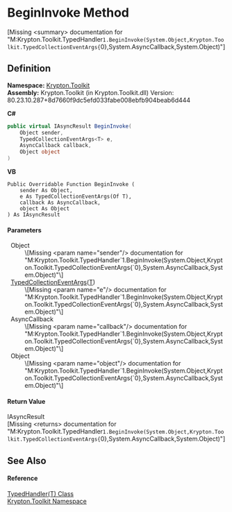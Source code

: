 # BeginInvoke Method


\[Missing &lt;summary&gt; documentation for "M:Krypton.Toolkit.TypedHandler`1.BeginInvoke(System.Object,Krypton.Toolkit.TypedCollectionEventArgs{`0},System.AsyncCallback,System.Object)"\]



## Definition
**Namespace:** <a href="79d2eac2-21f4-54ff-7552-b20c33c30600.md">Krypton.Toolkit</a>  
**Assembly:** Krypton.Toolkit (in Krypton.Toolkit.dll) Version: 80.23.10.287+8d7660f9dc5efd033fabe008ebfb904beab6d444

**C#**
``` C#
public virtual IAsyncResult BeginInvoke(
	Object sender,
	TypedCollectionEventArgs<T> e,
	AsyncCallback callback,
	Object object
)
```
**VB**
``` VB
Public Overridable Function BeginInvoke ( 
	sender As Object,
	e As TypedCollectionEventArgs(Of T),
	callback As AsyncCallback,
	object As Object
) As IAsyncResult
```



#### Parameters
<dl><dt>  Object</dt><dd>\[Missing &lt;param name="sender"/&gt; documentation for "M:Krypton.Toolkit.TypedHandler`1.BeginInvoke(System.Object,Krypton.Toolkit.TypedCollectionEventArgs{`0},System.AsyncCallback,System.Object)"\]</dd><dt>  <a href="1650d1ab-864b-d3c7-88dd-0927a8a7d830.md">TypedCollectionEventArgs</a>(<a href="27433746-3e11-b7df-cf2d-782a1c22d111.md">T</a>)</dt><dd>\[Missing &lt;param name="e"/&gt; documentation for "M:Krypton.Toolkit.TypedHandler`1.BeginInvoke(System.Object,Krypton.Toolkit.TypedCollectionEventArgs{`0},System.AsyncCallback,System.Object)"\]</dd><dt>  AsyncCallback</dt><dd>\[Missing &lt;param name="callback"/&gt; documentation for "M:Krypton.Toolkit.TypedHandler`1.BeginInvoke(System.Object,Krypton.Toolkit.TypedCollectionEventArgs{`0},System.AsyncCallback,System.Object)"\]</dd><dt>  Object</dt><dd>\[Missing &lt;param name="object"/&gt; documentation for "M:Krypton.Toolkit.TypedHandler`1.BeginInvoke(System.Object,Krypton.Toolkit.TypedCollectionEventArgs{`0},System.AsyncCallback,System.Object)"\]</dd></dl>

#### Return Value
IAsyncResult  
\[Missing &lt;returns&gt; documentation for "M:Krypton.Toolkit.TypedHandler`1.BeginInvoke(System.Object,Krypton.Toolkit.TypedCollectionEventArgs{`0},System.AsyncCallback,System.Object)"\]

## See Also


#### Reference
<a href="27433746-3e11-b7df-cf2d-782a1c22d111.md">TypedHandler(T) Class</a>  
<a href="79d2eac2-21f4-54ff-7552-b20c33c30600.md">Krypton.Toolkit Namespace</a>  
